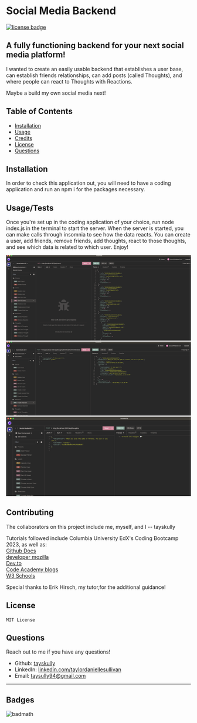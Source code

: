 # Social Media Backend

[![license badge](https://img.shields.io/badge/License-MIT-green)](LICENSE)

## A fully functioning backend for your next social media platform!

I wanted to create an easily usable backend that establishes a user base, can establish friends relationships, can add posts (called Thoughts), and where people can react to Thoughts with Reactions.

Maybe a build my own social media next!

## Table of Contents

- [Installation](#installation)
- [Usage](#usage)
- [Credits](#credits)
- [License](#license)
- [Questions](#questions)

## Installation

In order to check this application out, you will need to have a coding application and run an npm i for the packages necessary.

## Usage/Tests

Once you're set up in the coding application of your choice, run node index.js in the terminal to start the server. When the server is started, you can make calls through insomnia to see how the data reacts.
You can create a user, add friends, remove friends, add thoughts, react to those thoughts, and see which data is related to which user. Enjoy! 

![Social Media Backend in action](assets/images/screenshot.png)
![Social Media Backend in action](assets/images/screenshot1.png)
![Social Media Backend in action](assets/images/screenshot2.png)

## Contributing

The collaborators on this project include me, myself, and I -- tayskully

Tutorials followed include Columbia University EdX's Coding Bootcamp 2023, as well as:  
 [Github Docs](https://docs.github.com/en)  
 [developer mozilla](https://developer.mozilla.org/en-US/)  
 [Dev.to](https://dev.to/)  
 [Code Academy blogs](https://www.codecademy.com/resources/blog/)  
 [W3 Schools](https://www.w3schools.com/)

Special thanks to Erik Hirsch, my tutor,for the additional guidance!

## License

    MIT License

## Questions

Reach out to me if you have any questions!

- Github: [tayskully](https://github.com/tayskully)
- LinkedIn: [linkedin.com/taylordaniellesullivan](https://www.linkedin.com/in/linkedin.com/taylordaniellesullivan/)
- Email: taysully94@gmail.com

---

## Badges

![badmath](https://img.shields.io/github/languages/top/lernantino/badmath)
